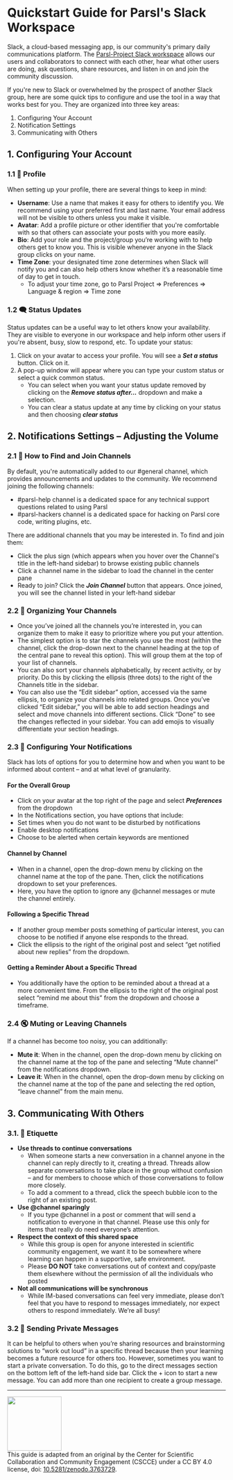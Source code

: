 # Quickstart Guide for Parsl's Slack Workspace

Slack, a cloud-based messaging app, is our community's primary daily communications platform. The [Parsl-Project Slack workspace](https://bit.ly/join-parsl-slack) allows our users and collaborators to connect with each other, hear what other users are doing, ask questions, share resources, and listen in on and join the community discussion.

If you're new to Slack or overwhelmed by the prospect of another Slack group, here are some quick tips to configure and use the tool in a way that works best for you. They are organized into three key areas:
1. Configuring Your Account
2. Notification Settings
3. Communicating with Others

## 1. Configuring Your Account
### 1.1 👤 Profile
When setting up your profile, there are several things to keep in mind:
- **Username**: Use a name that makes it easy for others to identify you. We recommend using your preferred first and last name. Your email address will not be visible to others unless you make it visible.
- **Avatar**: Add a profile picture or other identifier that you're comfortable with so that others can associate your posts with you more easily.
- **Bio**: Add your role and the project/group you’re working with to help others get to know you. This is visible whenever anyone in the Slack group clicks on your name.
- **Time Zone**: your designated time zone determines when Slack will notify you and can also help others know whether it’s a reasonable time of day to get in touch.
  - To adjust your time zone, go to Parsl Project => Preferences => Language & region => Time zone
 
### 1.2 🗨️ Status Updates
Status updates can be a useful way to let others know your availability. They are visible to everyone in our workspace and help inform other users if you're absent, busy, slow to respond, etc. To update your status:
1. Click on your avatar to access your profile. You will see a ***Set a status*** button. Click on it.
2. A pop-up window will appear where you can type your custom status or select a quick common status.
   - You can select when you want your status update removed by clicking on the ***Remove status after...*** dropdown and make a selection.
   - You can clear a status update at any time by clicking on your status and then choosing ***clear status***
  
## 2. Notifications Settings – Adjusting the Volume
### 2.1 🔎 How to Find and Join Channels
By default, you're automatically added to our #general channel, which provides announcements and updates to the community. We recommend joining the following channels:
-  #parsl-help channel is a dedicated space for any technical support questions related to using Parsl
-  #parsl-hackers channel is a dedicated space for hacking on Parsl core code, writing plugins, etc.

There are additional channels that you may be interested in. To find and join them:
- Click the plus sign (which appears when you hover over the Channel's title in the left-hand sidebar) to browse existing public channels
- Click a channel name in the sidebar to load the channel in the center pane
- Ready to join? Click the ***Join Channel*** button that appears. Once joined, you will see the channel listed in your left-hand sidebar

### 2.2 📂 Organizing Your Channels
- Once you’ve joined all the channels you’re interested in, you can organize them to make it easy to prioritize where you put your attention.
- The simplest option is to star the channels you use the most (within the channel, click the drop-down next to the channel heading at the top of the central pane to reveal this option). This will group them at the top of your list of channels.
- You can also sort your channels alphabetically, by recent activity, or by priority. Do this by clicking the ellipsis (three dots) to the right of the Channels title in the sidebar.
- You can also use the “Edit sidebar” option, accessed via the same ellipsis, to organize your channels into related groups. Once you’ve clicked “Edit sidebar,” you will be able to add section headings and select and move channels into different sections. Click “Done” to see the changes reflected in your sidebar. You can add emojis to visually differentiate your section headings.

### 2.3 🔧 Configuring Your Notifications
Slack has lots of options for you to determine how and when you want to be informed about content – and at what level of granularity.

#### For the Overall Group
- Click on your avatar at the top right of the page and select ***Preferences*** from the dropdown
- In the Notifications section, you have options that include:
- Set times when you do not want to be disturbed by notifications
- Enable desktop notifications
- Choose to be alerted when certain keywords are mentioned

#### Channel by Channel
- When in a channel, open the drop-down menu by clicking on the channel name at the top of the pane. Then, click the notifications dropdown to set your preferences.
- Here, you have the option to ignore any @channel messages or mute the channel entirely.

#### Following a Specific Thread
- If another group member posts something of particular interest, you can choose to be notified if anyone else responds to the thread.
- Click the ellipsis to the right of the original post and select “get notified about new replies” from the dropdown.

#### Getting a Reminder About a Specific Thread
- You additionally have the option to be reminded about a thread at a more convenient time. From the ellipsis to the right of the original post select “remind me about this” from the dropdown and choose a timeframe.

### 2.4 🔇 Muting or Leaving Channels
If a channel has become too noisy, you can additionally:
- **Mute it**: When in the channel, open the drop-down menu by clicking on the channel name at the top of the pane and selecting “Mute channel” from the notifications dropdown.
- **Leave it**: When in the channel, open the drop-down menu by clicking on the channel name at the top of the pane and selecting the red option, “leave channel” from the main menu.

## 3. Communicating With Others
### 3.1. 📑 Etiquette
- **Use threads to continue conversations**
  - When someone starts a new conversation in a channel anyone in the channel can reply directly to it, creating a thread. Threads allow separate conversations to take place in the group without confusion – and for members to choose which of those conversations to follow more closely.
  - To add a comment to a thread, click the speech bubble icon to the right of an existing post.
- **Use @channel sparingly**
  - If you type @channel in a post or comment that will send a notification to everyone in that channel. Please use this only for items that really do need everyone’s attention.
- **Respect the context of this shared space**
  - While this group is open for anyone interested in scientific community engagement, we want it to be somewhere where learning can happen in a supportive, safe environment.
  - Please **DO NOT** take conversations out of context and copy/paste them elsewhere without the permission of all the individuals who posted
- **Not all communications will be synchronous**
  - While IM-based conversations can feel very immediate, please don’t feel that you have to respond to messages immediately, nor expect others to respond immediately. We’re all busy!

### 3.2 📩 Sending Private Messages
It can be helpful to others when you’re sharing resources and brainstorming solutions to “work out loud” in a specific thread because then your learning becomes a future resource for others too.
However, sometimes you want to start a private conversation. To do this, go to the direct messages section on the bottom left of the left-hand side bar. Click the + icon to start a new message. You can add more than one recipient to create a group message.

---
<img src="https://www.cscce.org/wp-content/uploads/2020/01/CSCCE_Acronym-with-Flower_RGB.png" width="125"><br>This guide is adapted from an original by the Center for Scientific Collaboration and Community Engagement (CSCCE) under a CC BY 4.0 license, doi: [10.5281/zenodo.3763729](https://doi.org/10.5281/zenodo.3763729).
